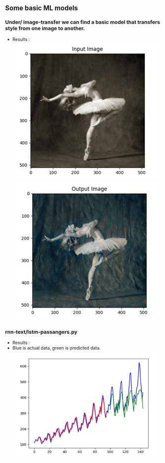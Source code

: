 ## Some basic ML models


### Under/ image-transfer we can find a basic model that transfers style from one image to another.  

- Results :  
![img.png](img.png)
![img_1.png](img_1.png)  

### rnn-text/lstm-passangers.py    

- Results :
- Blue is actual data, green is predicted data.
![img_2.png](img_2.png)